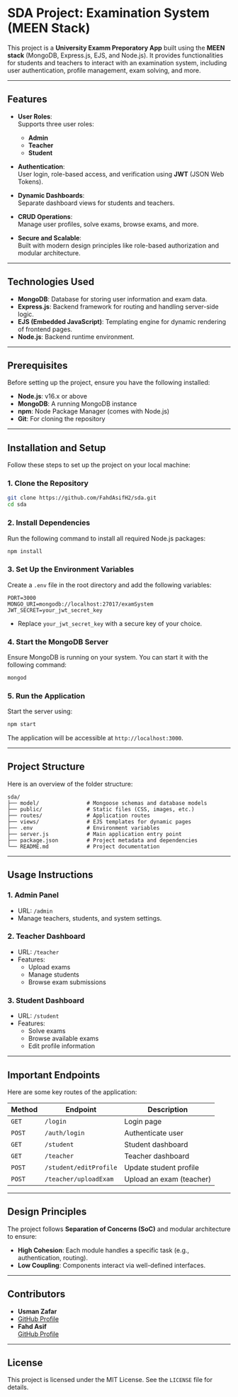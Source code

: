 # SDA Project: Examination System (MEEN Stack)

This project is a **University Examm Preporatory App** built using the **MEEN stack** (MongoDB, Express.js, EJS, and Node.js). It provides functionalities for students and teachers to interact with an examination system, including user authentication, profile management, exam solving, and more.

---

## Features

- **User Roles**:  
  Supports three user roles:  
  - **Admin**
  - **Teacher**
  - **Student**

- **Authentication**:  
  User login, role-based access, and verification using **JWT** (JSON Web Tokens).

- **Dynamic Dashboards**:  
  Separate dashboard views for students and teachers.

- **CRUD Operations**:  
  Manage user profiles, solve exams, browse exams, and more.

- **Secure and Scalable**:  
  Built with modern design principles like role-based authorization and modular architecture.

---

## Technologies Used

- **MongoDB**: Database for storing user information and exam data.
- **Express.js**: Backend framework for routing and handling server-side logic.
- **EJS (Embedded JavaScript)**: Templating engine for dynamic rendering of frontend pages.
- **Node.js**: Backend runtime environment.

---

## Prerequisites

Before setting up the project, ensure you have the following installed:

- **Node.js**: v16.x or above
- **MongoDB**: A running MongoDB instance
- **npm**: Node Package Manager (comes with Node.js)
- **Git**: For cloning the repository

---

## Installation and Setup

Follow these steps to set up the project on your local machine:

### 1. Clone the Repository
```bash
git clone https://github.com/FahdAsifH2/sda.git
cd sda
```

### 2. Install Dependencies
Run the following command to install all required Node.js packages:
```bash
npm install
```

### 3. Set Up the Environment Variables
Create a `.env` file in the root directory and add the following variables:
```env
PORT=3000
MONGO_URI=mongodb://localhost:27017/examSystem
JWT_SECRET=your_jwt_secret_key
```

- Replace `your_jwt_secret_key` with a secure key of your choice.

### 4. Start the MongoDB Server
Ensure MongoDB is running on your system. You can start it with the following command:
```bash
mongod
```

### 5. Run the Application
Start the server using:
```bash
npm start
```
The application will be accessible at `http://localhost:3000`.

---

## Project Structure

Here is an overview of the folder structure:

```
sda/
├── model/               # Mongoose schemas and database models
├── public/              # Static files (CSS, images, etc.)
├── routes/              # Application routes
├── views/               # EJS templates for dynamic pages
├── .env                 # Environment variables
├── server.js            # Main application entry point
├── package.json         # Project metadata and dependencies
└── README.md            # Project documentation
```

---

## Usage Instructions

### 1. Admin Panel
- URL: `/admin`
- Manage teachers, students, and system settings.

### 2. Teacher Dashboard
- URL: `/teacher`
- Features:
  - Upload exams
  - Manage students
  - Browse exam submissions

### 3. Student Dashboard
- URL: `/student`
- Features:
  - Solve exams
  - Browse available exams
  - Edit profile information

---

## Important Endpoints

Here are some key routes of the application:

| **Method** | **Endpoint**              | **Description**              |
|------------|---------------------------|------------------------------|
| `GET`      | `/login`                  | Login page                   |
| `POST`     | `/auth/login`             | Authenticate user            |
| `GET`      | `/student`                | Student dashboard            |
| `GET`      | `/teacher`                | Teacher dashboard            |
| `POST`     | `/student/editProfile`    | Update student profile       |
| `POST`     | `/teacher/uploadExam`     | Upload an exam (teacher)     |

---

## Design Principles

The project follows **Separation of Concerns (SoC)** and modular architecture to ensure:

- **High Cohesion**: Each module handles a specific task (e.g., authentication, routing).
- **Low Coupling**: Components interact via well-defined interfaces.

---

## Contributors
- **Usman Zafar**
- [GitHub Profile](https://github.com/syed-muhammad-usman-zafar)
- **Fahd Asif**  
  [GitHub Profile](https://github.com/FahdAsifH2)

---

## License

This project is licensed under the MIT License. See the `LICENSE` file for details.
